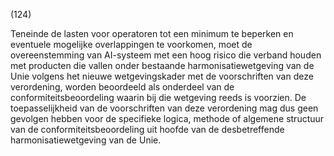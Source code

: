 (124)

Teneinde de lasten voor operatoren tot een minimum te beperken en eventuele mogelijke overlappingen te voorkomen, moet de overeenstemming van AI-systeem met een hoog risico die verband houden met producten die vallen onder bestaande harmonisatiewetgeving van de Unie volgens het nieuwe wetgevingskader met de voorschriften van deze verordening, worden beoordeeld als onderdeel van de conformiteitsbeoordeling waarin bij die wetgeving reeds is voorzien. De toepasselijkheid van de voorschriften van deze verordening mag dus geen gevolgen hebben voor de specifieke logica, methode of algemene structuur van de conformiteitsbeoordeling uit hoofde van de desbetreffende harmonisatiewetgeving van de Unie.
